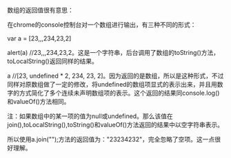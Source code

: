 数组的返回值很有意思：

在chrome的console控制台对一个数组进行输出，有三种不同的形式：

var a = [23,,,234,23,2]

alert(a) 			//23,,,234,23,2。这是一个字符串，后台调用了数组的toString()方法，toLocalString()返回同样的结果。

a 						//[23, undefined * 2, 234, 23, 2]。因为返回的是数组，所以是这种形式，不过同样对原数组做了一定的修改，将undefined的数组项显式的表示出来，并且用数字的方式简化了多个连续未声明数组项的表示。这个返回的结果同console.log()和valueOf()方法相同。

注：如果数组中的某一项的值为null或undefined。那么该值在join(),toLocalString(),toString()和valueOf()方法返回的结果中以空字符串表示。

所以使用a.join("");方法的返回值为："23234232"，完全忽略了空项。这一点很好理解。